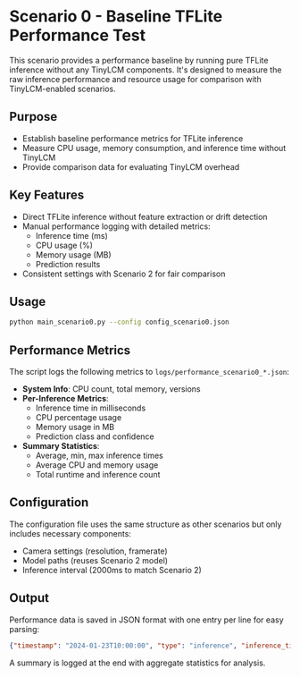 # Scenario 0 - Baseline TFLite Performance Test

This scenario provides a performance baseline by running pure TFLite inference without any TinyLCM components. It's designed to measure the raw inference performance and resource usage for comparison with TinyLCM-enabled scenarios.

## Purpose

- Establish baseline performance metrics for TFLite inference
- Measure CPU usage, memory consumption, and inference time without TinyLCM
- Provide comparison data for evaluating TinyLCM overhead

## Key Features

- Direct TFLite inference without feature extraction or drift detection
- Manual performance logging with detailed metrics:
  - Inference time (ms)
  - CPU usage (%)
  - Memory usage (MB)
  - Prediction results
- Consistent settings with Scenario 2 for fair comparison

## Usage

```bash
python main_scenario0.py --config config_scenario0.json
```

## Performance Metrics

The script logs the following metrics to `logs/performance_scenario0_*.json`:

- **System Info**: CPU count, total memory, versions
- **Per-Inference Metrics**:
  - Inference time in milliseconds
  - CPU percentage usage
  - Memory usage in MB
  - Prediction class and confidence
- **Summary Statistics**:
  - Average, min, max inference times
  - Average CPU and memory usage
  - Total runtime and inference count

## Configuration

The configuration file uses the same structure as other scenarios but only includes necessary components:

- Camera settings (resolution, framerate)
- Model paths (reuses Scenario 2 model)
- Inference interval (2000ms to match Scenario 2)

## Output

Performance data is saved in JSON format with one entry per line for easy parsing:

```json
{"timestamp": "2024-01-23T10:00:00", "type": "inference", "inference_time_ms": 150.5, "cpu_percent": 45.2, "memory_mb": 125.3, ...}
```

A summary is logged at the end with aggregate statistics for analysis.
